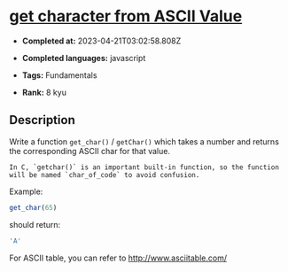 # [get character from ASCII Value](https://www.codewars.com/kata/55ad04714f0b468e8200001c)

- **Completed at:** 2023-04-21T03:02:58.808Z

- **Completed languages:** javascript

- **Tags:** Fundamentals

- **Rank:** 8 kyu

## Description

Write a function `get_char()` / `getChar()` which takes a number and returns the corresponding ASCII char for that value.

```if:c
In C, `getchar()` is an important built-in function, so the function will be named `char_of_code` to avoid confusion.
```

Example: 

```javascript
get_char(65)
```

should return:

```javascript
'A'
```

For ASCII table, you can refer to http://www.asciitable.com/
